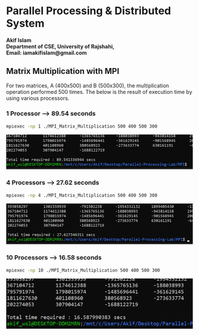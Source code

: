 # Parallel Processing & Distributed System
<p>
<h4> Akif Islam<br>
Department of CSE, University of Rajshahi, <br>
Email: iamakifislam@gmail.com
</p>

## Matrix Multiplication with MPI
For two matrices, A (400x500) and B (500x300), the multiplication operation performed 500 times. The below is the result of execution time by using various processors.

### 1 Processor --> 89.54 seconds
```bash
mpiexec -np 1 ./MPI_Matrix_Multiplication 500 400 500 300
```
<img src='./MPI/Outputs/SingleCore.png'>

### 4 Processors --> 27.62 seconds
```bash
mpiexec -np 4 ./MPI_Matrix_Multiplication 500 400 500 300
```
<img src='./MPI/Outputs/4Core.png'>

### 10 Processors --> 16.58 seconds
```bash
mpiexec -np 10 ./MPI_Matrix_Multiplication 500 400 500 300
```
<img src='./MPI/Outputs/10Core.png'>



